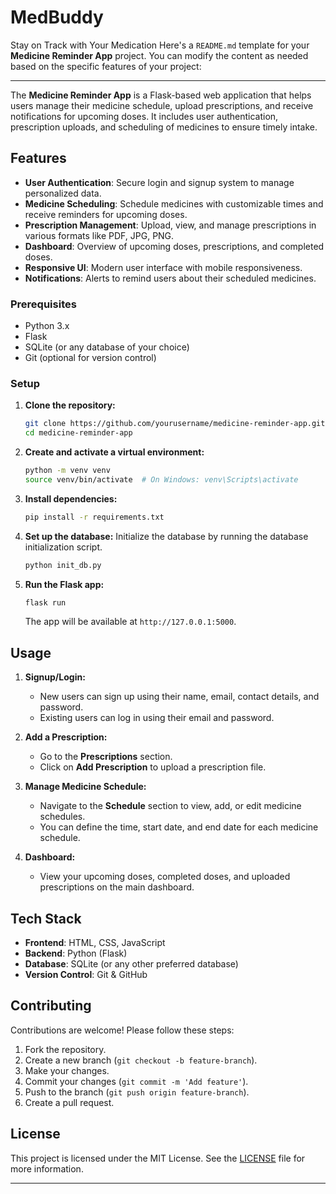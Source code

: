 # MedBuddy
 Stay on Track with Your Medication
Here's a `README.md` template for your **Medicine Reminder App** project. You can modify the content as needed based on the specific features of your project:

---

The **Medicine Reminder App** is a Flask-based web application that helps users manage their medicine schedule, upload prescriptions, and receive notifications for upcoming doses. It includes user authentication, prescription uploads, and scheduling of medicines to ensure timely intake.

## Features

- **User Authentication**: Secure login and signup system to manage personalized data.
- **Medicine Scheduling**: Schedule medicines with customizable times and receive reminders for upcoming doses.
- **Prescription Management**: Upload, view, and manage prescriptions in various formats like PDF, JPG, PNG.
- **Dashboard**: Overview of upcoming doses, prescriptions, and completed doses.
- **Responsive UI**: Modern user interface with mobile responsiveness.
- **Notifications**: Alerts to remind users about their scheduled medicines.


### Prerequisites

- Python 3.x
- Flask
- SQLite (or any database of your choice)
- Git (optional for version control)

### Setup

1. **Clone the repository:**
   ```bash
   git clone https://github.com/yourusername/medicine-reminder-app.git
   cd medicine-reminder-app
   ```

2. **Create and activate a virtual environment:**
   ```bash
   python -m venv venv
   source venv/bin/activate  # On Windows: venv\Scripts\activate
   ```

3. **Install dependencies:**
   ```bash
   pip install -r requirements.txt
   ```

4. **Set up the database:**
   Initialize the database by running the database initialization script.
   ```bash
   python init_db.py
   ```

5. **Run the Flask app:**
   ```bash
   flask run
   ```
   The app will be available at `http://127.0.0.1:5000`.

## Usage

1. **Signup/Login:**
   - New users can sign up using their name, email, contact details, and password.
   - Existing users can log in using their email and password.
   
2. **Add a Prescription:**
   - Go to the **Prescriptions** section.
   - Click on **Add Prescription** to upload a prescription file.

3. **Manage Medicine Schedule:**
   - Navigate to the **Schedule** section to view, add, or edit medicine schedules.
   - You can define the time, start date, and end date for each medicine schedule.

4. **Dashboard:**
   - View your upcoming doses, completed doses, and uploaded prescriptions on the main dashboard.

## Tech Stack

- **Frontend**: HTML, CSS, JavaScript
- **Backend**: Python (Flask)
- **Database**: SQLite (or any other preferred database)
- **Version Control**: Git & GitHub

## Contributing

Contributions are welcome! Please follow these steps:

1. Fork the repository.
2. Create a new branch (`git checkout -b feature-branch`).
3. Make your changes.
4. Commit your changes (`git commit -m 'Add feature'`).
5. Push to the branch (`git push origin feature-branch`).
6. Create a pull request.

## License

This project is licensed under the MIT License. See the [LICENSE](LICENSE) file for more information.

---

